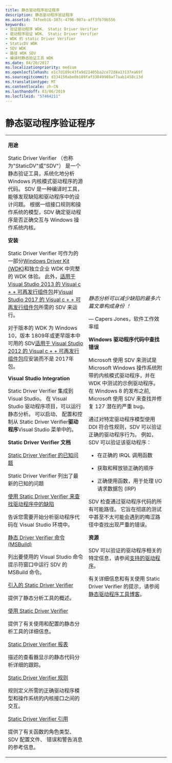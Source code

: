 ```yaml
---
title: 静态驱动程序验证程序
description: 静态驱动程序验证程序
ms.assetid: 74feeb16-387c-4796-987a-aff3fb79b556
keywords:
- 验证驱动程序 WDK、 Static Driver Verifier
- 驱动程序验证 WDK、 Static Driver Verifier
- WDK 的 static Driver Verifier
- StaticDV WDK
- SDV WDK
- 路径 WDK SDV
- 编译时静态验证工具 WDK
ms.date: 04/20/2017
ms.localizationpriority: medium
ms.openlocfilehash: e1c7d189c43fa9d21405ba2ce72d8a13137ea69f
ms.sourcegitcommit: d334150abe0b189faf33049908af7aab1458c13d
ms.translationtype: MT
ms.contentlocale: zh-CN
ms.lasthandoff: 03/06/2019
ms.locfileid: "57464211"
---
```

# <a name="static-driver-verifier"></a>静态驱动程序验证程序


<table>
<colgroup>
<col width="50%" />
<col width="50%" />
</colgroup>
<tbody>
<tr class="odd">
<td align="left"><p><strong>用途</strong></p>
<p>Static Driver Verifier （也称为"StaticDV"或"SDV"） 是一个静态验证工具，系统化地分析 Windows 内核模式驱动程序的源代码。 SDV 是一种编译时工具，能够发现缺陷和驱动程序中的设计问题。 根据一组接口规则和操作系统的模型，SDV 确定驱动程序是否正确交互与 Windows 操作系统内核。</p>
<p></p>
 
<p><strong>安装</strong></p>
<p>Static Driver Verifier 可作为的一部分<a href="https://docs.microsoft.com/en-us/windows-hardware/drivers/download-the-wdk">Windows Driver Kit (WDK)</a>和独立企业 WDK 中完整的 WDK 体验。  此外，<a href="https://www.microsoft.com/en-us/download/details.aspx?id=40784">适用于 Visual Studio 2013 的 Visual c + + 可再发行组件包</a>并<a href="https://support.microsoft.com/en-us/help/2977003/the-latest-supported-visual-c-downloads">Visual Studio 2017 的 Visual c + + 可再发行组件包</a>所需的 SDV 来运行。  
<p></p>对于版本的 WDK 为 Windows 10，版本 1809年或更早版本中可用的 SDV<a href="https://my.visualstudio.com/Downloads?pid=1452">适用于 Visual Studio 2012 的 Visual c + + 可再发行组件包</a>应安装而不是 2017年包。
<p></p>
 
</div>
<p><strong>Visual Studio Integration</strong></p>
<p>Static Driver Verifier 集成到 Visual Studio。 在 Visual Studio 驱动程序项目，可以运行静态分析。 可以启动、 配置和控制从 Static Driver Verifier<strong>驱动程序</strong>Visual Studio 菜单中的。</p>
<p><strong>Static Driver Verifier 文档</strong></p>
<a href="https://docs.microsoft.com/windows-hardware/drivers/develop/static-driver-verifier-known-issues">Static Driver Verifier 的已知问题</a>
<p>Static Driver Verifier 列出了最新的已知的问题</p>
<a href="using-static-driver-verifier-to-find-defects-in-drivers.md" data-raw-source="[Using Static Driver Verifier to Find Defects in Drivers](using-static-driver-verifier-to-find-defects-in-drivers.md)">使用 Static Driver Verifier 来查找驱动程序中的缺陷</a>
<p>告诉您需要开始分析驱动程序代码在 Visual Studio 环境中。</p>
<a href="-static-driver-verifier-commands--msbuild-.md" data-raw-source="[Static Driver Verifier commands (MSBuild)](-static-driver-verifier-commands--msbuild-.md)">静态 Driver Verifier 命令 (MSBuild)</a>
<p>列出要使用的 Visual Studio 命令提示符窗口中运行 SDV 的 MSBuild 命令。</p>
<a href="introducing-static-driver-verifier.md" data-raw-source="[Introducing Static Driver Verifier](introducing-static-driver-verifier.md)">引入的 Static Driver Verifier</a>
<p>提供了静态分析工具的概述。</p>
<a href="using-static-driver-verifier.md" data-raw-source="[Using Static Driver Verifier](using-static-driver-verifier.md)">使用 Static Driver Verifier</a>
<p>提供了有关使用和配置的静态分析工具的详细信息。</p>
<a href="static-driver-verifier-report.md" data-raw-source="[Static Driver Verifier Report](static-driver-verifier-report.md)">Static Driver Verifier 报表</a>
<p>描述的查看器显示的静态代码分析详细的跟踪。</p>
<a href="https://msdn.microsoft.com/library/windows/hardware/ff552840" data-raw-source="[Static Driver Verifier Rules](https://msdn.microsoft.com/library/windows/hardware/ff552840)">Static Driver Verifier 规则</a>
<p>规则定义所需的正确驱动程序模型和操作系统的内核接口之间的交互。</p>
<a href="static-driver-verifier-reference.md" data-raw-source="[Static Driver Verifier Reference](static-driver-verifier-reference.md)">Static Driver Verifier 引用</a>
<p>提供了有关函数的角色类型、 SDV 配置文件、 错误和警告消息的参考信息。</p></td>
<td align="left"><p><em>静态分析可以减少缺陷的最多六篇文章构成身份 ！</em></p>
<p>— Capers Jones，软件工作效率组</p>
<p><strong>Windows 驱动程序代码中查找错误</strong></p>
<p>Microsoft 使用 SDV 来测试是 Microsoft Windows 操作系统附带的内核模式驱动程序，并在 WDK 中测试的示例驱动程序。 在 Windows 8 的发布之前, Microsoft 使用 SDV 来查找并修复 127 潜在的严重 bug。</p>
<p>通过对特定驱动程序模型使用 DDI 符合性规则，SDV 可以验证正确的驱动程序行为。 例如，SDV 可以验证该驱动程序：</p>
<ul>
<li><p>在正确的 IRQL 调用函数</p></li>
<li><p>获取和释放锁正确的顺序</p></li>
<li><p>正确使用函数，用于处理 I/O 请求数据包 (IRP)</p></li>
</ul>
<p>SDV 检查通过驱动程序代码的所有可能路径。 它旨在彻底的测试中甚至不太可能会遇到的晦涩路径中查找出现严重的错误。</p>
<p><strong>资源</strong></p>
<p>SDV 可以验证的驱动程序相关的特定信息，请参阅<a href="supported-drivers.md" data-raw-source="[Supported Drivers](supported-drivers.md)">支持的驱动程序</a>。</p>
<p>有关详细信息和有关使用 Static Driver Verifier 的提示，请参阅<a href="https://go.microsoft.com/fwlink/p/?linkid=154232" data-raw-source="[Static Driver Tools blog](https://go.microsoft.com/fwlink/p/?linkid=154232)">静态驱动程序工具博客</a>。</p></td>
</tr>
</tbody>
</table>

 

 

 

